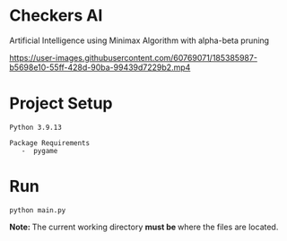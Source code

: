 # Checkers AI
Artificial Intelligence using Minimax Algorithm with alpha-beta pruning

https://user-images.githubusercontent.com/60769071/185385987-b5698e10-55ff-428d-90ba-99439d7229b2.mp4

# Project Setup
```
Python 3.9.13 
   
Package Requirements
   -  pygame
```

# Run
```
python main.py
```

<b> Note: </b> The current working directory <b> must be </b> where the files are located.
